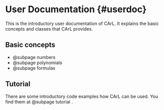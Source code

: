 User Documentation {#userdoc}
============================

This is the introductory user documentation of CArL.
It explains the basic concepts and classes that CArL provides.

Basic concepts
---------------------
- @subpage numbers
- @subpage polynomials
- @subpage formulas


Tutorial
---------------------

There are some introductory code examples how CArL can be used.
You find them at @subpage tutorial .
